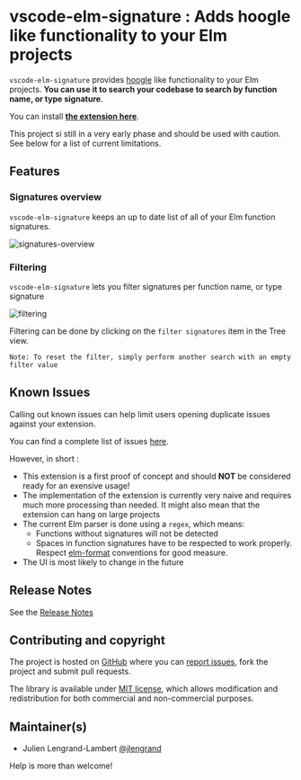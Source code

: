 # vscode-elm-signature : Adds hoogle like functionality to your Elm projects

`vscode-elm-signature` provides [hoogle](https://www.haskell.org/hoogle/) like functionality to your Elm projects. **You can use it to search your codebase to search by function name, or type signature**.

You can install **[the extension here](https://marketplace.visualstudio.com/items?itemName=jlengrand.vscode-elm-signature)**.

This project si still in a very early phase and should be used with caution. See below for a list of current limitations.

## Features

### Signatures overview

`vscode-elm-signature` keeps an up to date list of all of your Elm function signatures.

![signatures-overview](images/signature-list.png)

### Filtering

`vscode-elm-signature` lets you filter signatures per function name, or type signature

![filtering](images/filtering.gif)

Filtering can be done by clicking on the `filter signatures` item in the Tree view.

`Note: To reset the filter, simply perform another search with an empty filter value`

## Known Issues

Calling out known issues can help limit users opening duplicate issues against your extension.

You can find a complete list of issues [here](https://github.com/jlengrand/vscode-elm-signature/issues).

However, in short : 

* This extension is a first proof of concept and should **NOT** be considered ready for an exensive usage!
* The implementation of the extension is currently very naive and requires much more processing than needed. It might also mean that the extension can hang on large projects
* The current Elm parser is done using a `regex`, which means:
    * Functions without signatures will not be detected
    * Spaces in function signatures have to be respected to work properly. Respect [elm-format](https://github.com/avh4/elm-format) conventions for good measure.
* The UI is most likely to change in the future

## Release Notes

See the [Release Notes](CHANGELOG.md)

## Contributing and copyright

The project is hosted on [GitHub](https://github.com/jlengrand/vscode-elm-signature) where you can [report issues](https://github.com/jlengrand/vscode-elm-signature/issues), fork
the project and submit pull requests.

The library is available under [MIT license](https://github.com/jlengrand/vscode-elm-signature/blob/master/LICENSE), which allows modification and redistribution for both commercial and non-commercial purposes.

## Maintainer(s)

* Julien Lengrand-Lambert [@jlengrand](https://github.com/jlengrand)

Help is more than welcome!